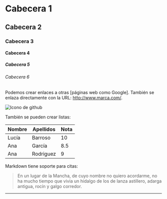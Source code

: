 # Cabecera 1
## Cabecera 2
### Cabecera 3
#### Cabecera 4
##### Cabecera 5
###### Cabecera 6







































Podemos crear enlaces a otras [páginas web como Google]. También se enlaza directamente con la URL: http://www.marca.com/.

![Icono de github](http://img.freepik.com/iconos-gratis/github-signo_318-42173.jpg?size=338&ext=jpg)

También se pueden crear listas:

| Nombre | Apellidos | Nota |
| ------ | --------- | ---- |
| Lucía | Barroso | 10 |
| Ana | García | 8.5 |
| Ana | Rodriguez | 9 |

Markdown tiene soporte para citas:

> En un lugar de la Mancha, de cuyo nombre no quiero acordarme, no ha mucho tiempo que vivia un hidalgo de los de lanza astillero, adarga antigua, rocín y galgo corredor.

---
